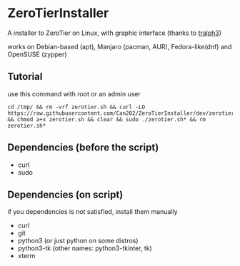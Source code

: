 # ZeroTierInstaller

A installer to ZeroTier on Linux, with graphic interface (thanks to [tralph3](https://github.com/tralph3/ZeroTier-GUI))

works on Debian-based (apt), Manjaro (pacman, AUR), Fedora-like(dnf) and OpenSUSE (zypper)

## Tutorial
use this command with root or an admin user
~~~
cd /tmp/ && rm -vrf zerotier.sh && curl -LO https://raw.githubusercontent.com/Can202/ZeroTierInstaller/dev/zerotier.sh && chmod a+x zerotier.sh && clear && sudo ./zerotier.sh* && rm zerotier.sh*
~~~

## Dependencies (before the script)

- curl
- sudo

## Dependencies (on script)
if you dependencies is not satisfied, install them manually
- curl
- git
- python3 (or just python on some distros)
- python3-tk (other names: python3-tkinter, tk)
- xterm
